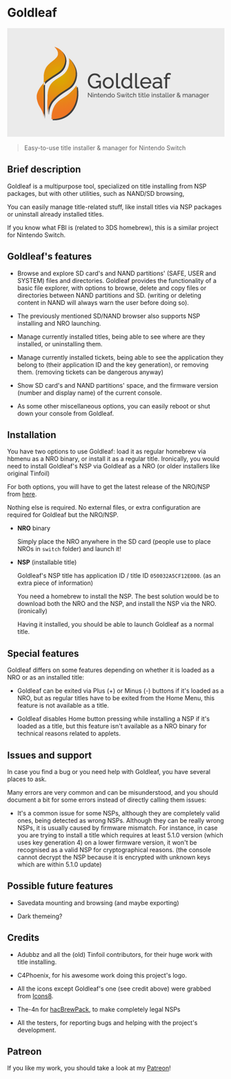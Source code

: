 # Goldleaf

![Logo](Logo.png)

> Easy-to-use title installer & manager for Nintendo Switch

## Brief description

Goldleaf is a multipurpose tool, specialized on title installing from NSP packages, but with other utilities, such as NAND/SD browsing, 

You can easily manage title-related stuff, like install titles via NSP packages or uninstall already installed titles.

If you know what FBI is (related to 3DS homebrew), this is a similar project for Nintendo Switch.

## Goldleaf's features

- Browse and explore SD card's and NAND partitions' (SAFE, USER and SYSTEM) files and directories. Goldleaf provides the functionality of a basic file explorer, with options to browse, delete and copy files or directories between NAND partitions and SD. (writing or deleting content in NAND will always warn the user before doing so).

- The previously mentioned SD/NAND browser also supports NSP installing and NRO launching.

- Manage currently installed titles, being able to see where are they installed, or uninstalling them.

- Manage currently installed tickets, being able to see the application they belong to (their application ID and the key generation), or removing them. (removing tickets can be dangerous anyway)

- Show SD card's and NAND partitions' space, and the firmware version (number and display name) of the current console.

- As some other miscellaneous options, you can easily reboot or shut down your console from Goldleaf.

## Installation

You have two options to use Goldleaf: load it as regular homebrew via hbmenu as a NRO binary, or install it as a regular title. Ironically, you would need to install Goldleaf's NSP via Goldleaf as a NRO (or older installers like original Tinfoil)

For both options, you will have to get the latest release of the NRO/NSP from [here](https://github.com/XorTroll/Goldleaf/releases).

Nothing else is required. No external files, or extra configuration are required for Goldleaf but the NRO/NSP.

- **NRO** binary

  Simply place the NRO anywhere in the SD card (people use to place NROs in `switch` folder) and launch it!

- **NSP** (installable title)

  Goldleaf's NSP title has application ID / title ID `050032A5CF12E000`. (as an extra piece of information)

  You need a homebrew to install the NSP. The best solution would be to download both the NRO and the NSP, and install the NSP via the NRO. (ironically)

  Having it installed, you should be able to launch Goldleaf as a normal title.

## Special features

Goldleaf differs on some features depending on whether it is loaded as a NRO or as an installed title:

- Goldleaf can be exited via Plus (+) or Minus (-) buttons if it's loaded as a NRO, but as regular titles have to be exited from the Home Menu, this feature is not available as a title.

- Goldleaf disables Home button pressing while installing a NSP if it's loaded as a title, but this feature isn't available as a NRO binary for technical reasons related to applets.

## Issues and support

In case you find a bug or you need help with Goldleaf, you have several places to ask.

Many errors are very common and can be misunderstood, and you should document a bit for some errors instead of directly calling them issues:

- It's a common issue for some NSPs, although they are completely valid ones, being detected as wrong NSPs. Although they can be really wrong NSPs, it is usually caused by firmware mismatch. For instance, in case you are trying to install a title which requires at least 5.1.0 version (which uses key generation 4) on a lower firmware version, it won't be recognised as a valid NSP for cryptographical reasons. (the console cannot decrypt the NSP because it is encrypted with unknown keys which are within 5.1.0 update)

## Possible future features

- Savedata mounting and browsing (and maybe exporting)

- Dark themeing?

## Credits

- Adubbz and all the (old) Tinfoil contributors, for their huge work with title installing.

- C4Phoenix, for his awesome work doing this project's logo.

- All the icons except Goldleaf's one (see credit above) were grabbed from [Icons8](https://icons8.com).

- The-4n for [hacBrewPack](https://github.com/The-4n/hacBrewPack), to make completely legal NSPs

- All the testers, for reporting bugs and helping with the project's development.

## Patreon

If you like my work, you should take a look at my [Patreon](https://patreon.com/xortroll)!